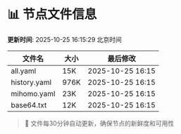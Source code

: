 # 📊 节点文件信息

**更新时间**: 2025-10-25 16:15:29 北京时间

| 文件名 | 大小 | 最后修改 |
|--------|------|----------|
| all.yaml | 15K | 2025-10-25 16:15 |
| history.yaml | 976K | 2025-10-25 16:15 |
| mihomo.yaml | 23K | 2025-10-25 16:15 |
| base64.txt | 12K | 2025-10-25 16:15 |

> 🔄 文件每30分钟自动更新，确保节点的新鲜度和可用性
